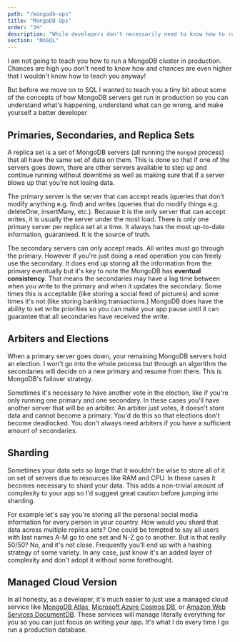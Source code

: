 ```yaml
---
path: "/mongodb-ops"
title: "MongoDB Ops"
order: "2H"
description: "While developers don't necessarily need to know how to run a database cluster in production, it can be important to know how and why databases are being run the way they are. Brian gives a brief treatise on the various features of MongoDB's operations aspects."
section: "NoSQL"
---
```


I am not going to teach you how to run a MongoDB cluster in production. Chances are high you don't need to know how and chances are even higher that I wouldn't know how to teach you anyway!

But before we move on to SQL I wanted to teach you a tiny bit about some of the concepts of how MongoDB servers get run in production so you can understand what's happening, understand what can go wrong, and make yourself a better developer

## Primaries, Secondaries, and Replica Sets

A replica set is a set of MongoDB servers (all running the `mongod` process) that all have the same set of data on them. This is done so that if one of the servers goes down, there are other servers available to step up and continue running without downtime as well as making sure that if a server blows up that you're not losing data.

The primary server is the server that can accept reads (queries that don't modify anything e.g. find) and writes (queries that do modify things e.g. deleteOne, insertMany, etc.). Because it is the only server that can accept writes, it is usually the server under the most load. There is only one primary server per replica set at a time. It always has the most up-to-date information, guaranteed. It is the source of truth.

The secondary servers can only accept reads. All writes must go through the primary. However if you're just doing a read operation you can freely use the secondary. It does end up storing all the information from the primary eventually but it's key to note the MongoDB has **eventual consistency**. That means the secondaries may have a lag time between when you write to the primary and when it updates the secondary. Some times this is acceptable (like storing a social feed of pictures) and some times it's not (like storing banking transactions.) MongoDB does have the ability to set write priorities so you can make your app pause until it can guarantee that all secondaries have received the write.

## Arbiters and Elections

When a primary server goes down, your remaining MongoDB servers hold an election. I won't go into the whole process but through an algorithm the secondaries will decide on a new primary and resume from there. This is MongoDB's failover strategy.

Sometimes it's necessary to have another vote in the election, like if you're only running one primary and one secondary. In these cases you'll have another server that will be an arbiter. An arbiter just votes, it doesn't store data and cannot become a primary. You'd do this so that elections don't become deadlocked. You don't always need arbiters if you have a sufficient amount of secondaries.

## Sharding

Sometimes your data sets so large that it wouldn't be wise to store all of it on set of servers due to resources like RAM and CPU. In these cases it becomes necessary to shard your data. This adds a non-trivial amount of complexity to your app so I'd suggest great caution before jumping into sharding.

For example let's say you're storing all the personal social media information for every person in your country. How would you shard that data across multiple replica sets? One could be tempted to say all users with last names A-M go to one set and N-Z go to another. But is that really 50/50? No, and it's not close. Frequently you'll end up with a hashing strategy of some variety. In any case, just know it's an added layer of complexity and don't adopt it without some forethought.

## Managed Cloud Version

In all honesty, as a developer, it's much easier to just use a managed cloud service like [MongoDB Atlas][atlas], [Microsoft Azure Cosmos DB][cosmosdb], or [Amazon Web Services DocumentDB][documentdb]. These services will manage literally everything for you so you can just focus on writing your app. It's what I do every time I go run a production database.

[documentdb]: https://aws.amazon.com/documentdb/
[cosmosdb]: https://docs.microsoft.com/en-us/azure/cosmos-db/mongodb-introduction
[atlas]: https://www.mongodb.com/cloud/atlas
